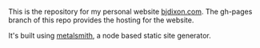 This is the repository for my personal website [bjdixon.com](http://bjdixon.com). The gh-pages branch of this repo provides the hosting for the website.

It's built using [metalsmith](http://www.metalsmith.io), a node based static site generator.

